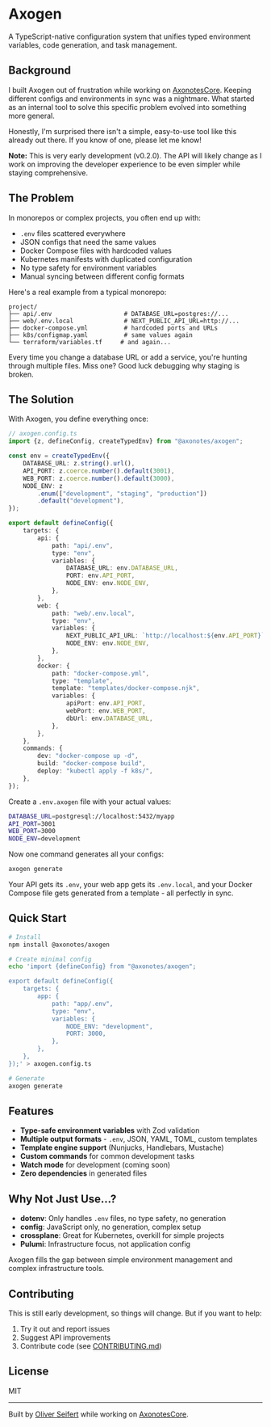 # Axogen

A TypeScript-native configuration system that unifies typed environment
variables, code generation, and task management.

## Background

I built Axogen out of frustration while working on
[AxonotesCore](https://github.com/axonotes/AxonotesCore). Keeping different
configs and environments in sync was a nightmare. What started as an internal
tool to solve this specific problem evolved into something more general.

Honestly, I'm surprised there isn't a simple, easy-to-use tool like this already
out there. If you know of one, please let me know!

**Note:** This is very early development (v0.2.0). The API will likely change as
I work on improving the developer experience to be even simpler while staying
comprehensive.

## The Problem

In monorepos or complex projects, you often end up with:

- `.env` files scattered everywhere
- JSON configs that need the same values
- Docker Compose files with hardcoded values
- Kubernetes manifests with duplicated configuration
- No type safety for environment variables
- Manual syncing between different config formats

Here's a real example from a typical monorepo:

```
project/
├── api/.env                    # DATABASE_URL=postgres://...
├── web/.env.local              # NEXT_PUBLIC_API_URL=http://...
├── docker-compose.yml          # hardcoded ports and URLs
├── k8s/configmap.yaml          # same values again
└── terraform/variables.tf     # and again...
```

Every time you change a database URL or add a service, you're hunting through
multiple files. Miss one? Good luck debugging why staging is broken.

## The Solution

With Axogen, you define everything once:

```typescript
// axogen.config.ts
import {z, defineConfig, createTypedEnv} from "@axonotes/axogen";

const env = createTypedEnv({
    DATABASE_URL: z.string().url(),
    API_PORT: z.coerce.number().default(3001),
    WEB_PORT: z.coerce.number().default(3000),
    NODE_ENV: z
        .enum(["development", "staging", "production"])
        .default("development"),
});

export default defineConfig({
    targets: {
        api: {
            path: "api/.env",
            type: "env",
            variables: {
                DATABASE_URL: env.DATABASE_URL,
                PORT: env.API_PORT,
                NODE_ENV: env.NODE_ENV,
            },
        },
        web: {
            path: "web/.env.local",
            type: "env",
            variables: {
                NEXT_PUBLIC_API_URL: `http://localhost:${env.API_PORT}`,
                NODE_ENV: env.NODE_ENV,
            },
        },
        docker: {
            path: "docker-compose.yml",
            type: "template",
            template: "templates/docker-compose.njk",
            variables: {
                apiPort: env.API_PORT,
                webPort: env.WEB_PORT,
                dbUrl: env.DATABASE_URL,
            },
        },
    },
    commands: {
        dev: "docker-compose up -d",
        build: "docker-compose build",
        deploy: "kubectl apply -f k8s/",
    },
});
```

Create a `.env.axogen` file with your actual values:

```bash
DATABASE_URL=postgresql://localhost:5432/myapp
API_PORT=3001
WEB_PORT=3000
NODE_ENV=development
```

Now one command generates all your configs:

```bash
axogen generate
```

Your API gets its `.env`, your web app gets its `.env.local`, and your Docker
Compose file gets generated from a template - all perfectly in sync.

## Quick Start

```bash
# Install
npm install @axonotes/axogen

# Create minimal config
echo 'import {defineConfig} from "@axonotes/axogen";

export default defineConfig({
    targets: {
        app: {
            path: "app/.env",
            type: "env",
            variables: {
                NODE_ENV: "development",
                PORT: 3000,
            },
        },
    },
});' > axogen.config.ts

# Generate
axogen generate
```

## Features

- **Type-safe environment variables** with Zod validation
- **Multiple output formats** - `.env`, JSON, YAML, TOML, custom templates
- **Template engine support** (Nunjucks, Handlebars, Mustache)
- **Custom commands** for common development tasks
- **Watch mode** for development (coming soon)
- **Zero dependencies** in generated files

## Why Not Just Use...?

- **dotenv**: Only handles `.env` files, no type safety, no generation
- **config**: JavaScript only, no generation, complex setup
- **crossplane**: Great for Kubernetes, overkill for simple projects
- **Pulumi**: Infrastructure focus, not application config

Axogen fills the gap between simple environment management and complex
infrastructure tools.

## Contributing

This is still early development, so things will change. But if you want to help:

1. Try it out and report issues
2. Suggest API improvements
3. Contribute code (see [CONTRIBUTING.md](CONTRIBUTING.md))

## License

MIT

---

Built by [Oliver Seifert](https://github.com/oliverx0) while working on
[AxonotesCore](https://github.com/axonotes/AxonotesCore).
